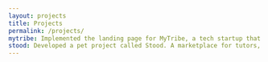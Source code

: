 ```yaml
---
layout: projects
title: Projects
permalink: /projects/
mytribe: Implemented the landing page for MyTribe, a tech startup that offers professional staff for your event using automated technology.
stood: Developed a pet project called Stood. A marketplace for tutors, where top university students could tutor teens who are struggling in school and give mentorship for their future career choice.
---
```

